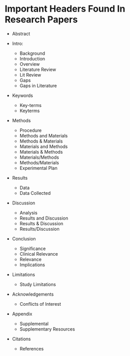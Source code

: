# Important Headers Found In Research Papers
- Abstract

- Intro:
  - Background
  - Introduction
  - Overview
  - Literature Review
  - Lit Review
  - Gaps
  - Gaps in Literature

- Keywords
  - Key-terms
  - Keyterms    
 
- Methods
  - Procedure
  - Methods and Materials
  - Methods & Materials
  - Materials and Methods
  - Materials & Methods
  - Materials/Methods
  - Methods/Materials
  - Experimental Plan

- Results
  - Data
  - Data Collected

- Discussion
  - Analysis
  - Results and Discussion
  - Results & Discussion
  - Results/Discussion

- Conclusion
  - Significance
  - Clinical Relevance
  - Relevance
  - Implications
   
- Limitations
  - Study Limitations

- Acknowledgements
  - Conflicts of Interest

- Appendix
  - Supplemental
  - Supplementary Resources

- Citations
  - References
